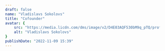 ```yaml
---
draft: false
name: "Vladislavs Sokolovs"
title: "Cofounder"
avatar: {
    src: "https://media.licdn.com/dms/image/v2/D4E03AQF530bM9q_pTQ/profile-displayphoto-shrink_800_800/profile-displayphoto-shrink_800_800/0/1710276527446?e=1740614400&v=beta&t=Wx2kXN7f5aNUTpcvIuUYczS21Xt7w7AG8bKTqgniR1o",
    alt: "Vladislavs Sokolovs"
}
publishDate: "2022-11-09 15:39"
---
```

